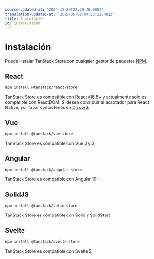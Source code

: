 ```yaml
---
source-updated-at: '2024-12-26T22:20:46.000Z'
translation-updated-at: '2025-05-02T04:23:22.482Z'
title: Instalación
id: installation
---
```

# Instalación

Puede instalar TanStack Store con cualquier gestor de paquetes [NPM](https://npmjs.com).

## React

```sh
npm install @tanstack/react-store
```

TanStack Store es compatible con React v16.8+ y actualmente solo es compatible con ReactDOM. Si desea contribuir al adaptador para React Native, por favor contáctenos en [Discord](https://tlinz.com/discord).

## Vue

```sh
npm install @tanstack/vue-store
```

TanStack Store es compatible con Vue 2 y 3.

## Angular

```sh
npm install @tanstack/angular-store
```

TanStack Store es compatible con Angular 19+.

## SolidJS

```sh
npm install @tanstack/solid-store
```

TanStack Store es compatible con Solid y SolidStart.

## Svelte

```sh
npm install @tanstack/svelte-store
```

TanStack Store es compatible con Svelte 5.
